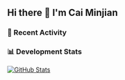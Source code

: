 ## Hi there 👋 I'm Cai Minjian

<!--
**berg223/berg223** is a ✨ _special_ ✨ repository because its `README.md` (this file) appears on your GitHub profile.

Here are some ideas to get you started:

- 🔭 I’m currently working on ...
- 🌱 I’m currently learning ...
- 👯 I’m looking to collaborate on ...
- 🤔 I’m looking for help with ...
- 💬 Ask me about ...
- 📫 How to reach me: ...
- 😄 Pronouns: ...
- ⚡ Fun fact: ...
-->
### 🚀 Recent Activity


### 📊 Development Stats
[![GitHub Stats](https://github-readme-stats.vercel.app/api?username=berg223&show_icons=true&include_all_commits=true)](https://github.com/berg223)
